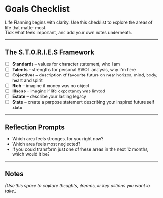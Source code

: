 # Goals Checklist

Life Planning begins with clarity. Use this checklist to explore the areas of life that matter most.  
Tick what feels important, and add your own notes underneath.

---

## The S.T.O.R.I.E.S Framework

- [ ] **Standards** – values for character statement, who I am  
- [ ] **Talents** – strengths for personal SWOT analysis, why I'm here
- [ ] **Objectives** – description of favourite future on near horizon, mind, body, heart and spirit
- [ ] **Rich** – imagine if money was no object 
- [ ] **Illness** – imagine if life expectancy was limited
- [ ] **Estate** – describe your lasting legacy
- [ ] **State** – create a purpose statement describing your inspired future self state 

---

## Reflection Prompts
- Which area feels strongest for you right now?  
- Which area feels most neglected?  
- If you could transform just one of these areas in the next 12 months, which would it be?  

---

## Notes
_(Use this space to capture thoughts, dreams, or key actions you want to take.)_


